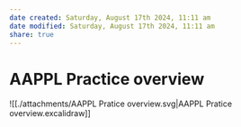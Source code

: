 ```yaml
---
date created: Saturday, August 17th 2024, 11:11 am
date modified: Saturday, August 17th 2024, 11:11 am
share: true
---
```

# AAPPL Practice overview

![[./attachments/AAPPL Pratice overview.svg|AAPPL Pratice overview.excalidraw]]